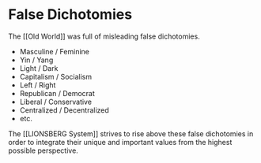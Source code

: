 # False Dichotomies

The [[Old World]] was full of misleading false dichotomies.

- Masculine / Feminine 
- Yin / Yang 
- Light / Dark  
- Capitalism / Socialism  
- Left / Right  
- Republican / Democrat  
- Liberal / Conservative  
- Centralized / Decentralized  
- etc. 

The [[LIONSBERG System]] strives to rise above these false dichotomies in order to integrate their unique and important values from the highest possible perspective. 

